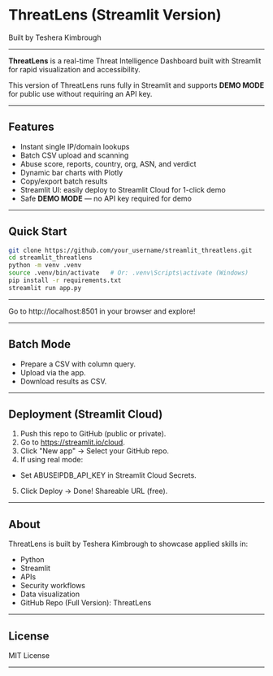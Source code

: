 # ThreatLens (Streamlit Version)  
Built by Teshera Kimbrough

---

**ThreatLens** is a real-time Threat Intelligence Dashboard built with Streamlit for rapid visualization and accessibility.

This version of ThreatLens runs fully in Streamlit and supports **DEMO MODE** for public use without requiring an API key.

---

## Features

- Instant single IP/domain lookups
- Batch CSV upload and scanning
- Abuse score, reports, country, org, ASN, and verdict
- Dynamic bar charts with Plotly
- Copy/export batch results
- Streamlit UI: easily deploy to Streamlit Cloud for 1-click demo
- Safe **DEMO MODE** — no API key required for demo

---

## Quick Start

```bash
git clone https://github.com/your_username/streamlit_threatlens.git
cd streamlit_threatlens
python -m venv .venv
source .venv/bin/activate   # Or: .venv\Scripts\activate (Windows)
pip install -r requirements.txt
streamlit run app.py

```
--- 

Go to http://localhost:8501 in your browser and explore!

---

## Batch Mode

- Prepare a CSV with column query.
- Upload via the app.
- Download results as CSV.

---

## Deployment (Streamlit Cloud)

1. Push this repo to GitHub (public or private).
2. Go to https://streamlit.io/cloud.
3. Click "New app" → Select your GitHub repo.
4. If using real mode:
- Set ABUSEIPDB_API_KEY in Streamlit Cloud Secrets.
5. Click Deploy → Done! Shareable URL (free).

---

## About

ThreatLens is built by Teshera Kimbrough to showcase applied skills in:

- Python
- Streamlit
- APIs
- Security workflows
- Data visualization
- GitHub Repo (Full Version): ThreatLens

---

## License

MIT License

--- 

